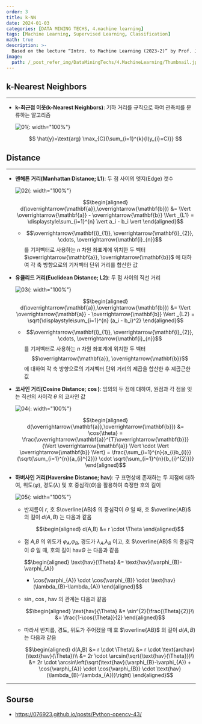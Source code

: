```yaml
---
order: 3
title: k-NN
date: 2024-01-03
categories: [DATA MINING TECHS, 4.machine learning]
tags: [Machine Learning, Supervised Learning, Classification]
math: true
description: >-
  Based on the lecture “Intro. to Machine Learning (2023-2)” by Prof. Je Hyuk Lee, Dept. of Data Science, The Grad. School, Kookmin Univ.
image:
  path: /_post_refer_img/DataMiningTechs/4.MachineLearning/Thumbnail.jpg
---
```


## k-Nearest Neighbors
-----

- **k-최근접 이웃(k-Nearest Neighbors)**: 기하 거리를 규칙으로 하여 관측치를 분류하는 알고리즘

    ![01](/_post_refer_img/DataMiningTechs/4.MachineLearning/03-01.png){: width="100%"}

    $$
    \hat{y}=\text{arg} \max_{C}{\sum_{i=1}^{k}{I(y_{i}=C)}}
    $$

## Distance
-----

- **맨해튼 거리(Manhattan Distance; L1)**: 두 점 사이의 엣지(Edge) 갯수

    ![02](/_post_refer_img/DataMiningTechs/4.MachineLearning/03-02.png){: width="100%"}

    $$\begin{aligned}
    d(\overrightarrow{\mathbf{a}},\overrightarrow{\mathbf{b}})
    &= \Vert \overrightarrow{\mathbf{a}} - \overrightarrow{\mathbf{b}} \Vert _{L1}
    = \displaystyle\sum_{i=1}^{n} \vert a_i - b_i \vert
    \end{aligned}$$

    - $$\overrightarrow{\mathbf{i}_{1}}, \overrightarrow{\mathbf{i}_{2}}, \cdots, \overrightarrow{\mathbf{i}_{n}}$$ 를 기저벡터로 사용하는 $n$ 차원 좌표계에 위치한 두 벡터 $\overrightarrow{\mathbf{a}}, \overrightarrow{\mathbf{b}}$ 에 대하여 각 축 방향으로의 기저벡터 단위 거리를 합산한 값

- **유클리드 거리(Euclidean Distance; L2)**: 두 점 사이의 직선 거리

    ![03](/_post_refer_img/DataMiningTechs/4.MachineLearning/03-03.png){: width="100%"}

    $$\begin{aligned}
    d(\overrightarrow{\mathbf{a}},\overrightarrow{\mathbf{b}})
    &= \Vert \overrightarrow{\mathbf{a}} - \overrightarrow{\mathbf{b}} \Vert _{L2}
    = \sqrt{\displaystyle\sum_{i=1}^{n} (a_i - b_i)^2}
    \end{aligned}$$

    - $$\overrightarrow{\mathbf{i}_{1}}, \overrightarrow{\mathbf{i}_{2}}, \cdots, \overrightarrow{\mathbf{i}_{n}}$$ 를 기저벡터로 사용하는 $n$ 차원 좌표계에 위치한 두 벡터 $$\overrightarrow{\mathbf{a}}, \overrightarrow{\mathbf{b}}$$ 에 대하여 각 축 방향으로의 기저벡터 단위 거리의 제곱을 합산한 후 제곱근한 값

- **코사인 거리(Cosine Distance; $\cos$)**: 임의의 두 점에 대하여, 원점과 각 점을 잇는 직선의 사이각 $\theta$ 의 코사인 값

    ![04](/_post_refer_img/DataMiningTechs/4.MachineLearning/03-04.png){: width="100%"}

    $$\begin{aligned}
    d(\overrightarrow{\mathbf{a}},\overrightarrow{\mathbf{b}})
    &= \cos{\theta}
    = \frac{\overrightarrow{\mathbf{a}}^{T}\overrightarrow{\mathbf{b}}}{\Vert \overrightarrow{\mathbf{a}} \Vert \cdot \Vert \overrightarrow{\mathbf{b}} \Vert}
    = \frac{\sum_{i=1}^{n}{a_{i}b_{i}}}{\sqrt{\sum_{i=1}^{n}{a_{i}^{2}}} \cdot \sqrt{\sum_{i=1}^{n}{b_{i}^{2}}}}
    \end{aligned}$$

- **하버사인 거리(Haversine Distance; $\text{hav}$)**: 구 표면상에 존재하는 두 지점에 대하여, 위도($\varphi$), 경도($\lambda$) 및 호 중심각($\Theta$)을 활용하여 측정한 호의 길이


    ![05](/_post_refer_img/DataMiningTechs/4.MachineLearning/03-05.png){: width="100%"}

    - 반지름이 $r$, 호 $\overline{AB}$ 의 중심각이 $\Theta$ 일 때, 호 $\overline{AB}$ 의 길이 $d(A,B)$ 는 다음과 같음

        $$\begin{aligned}
        d(A,B)
        &= r \cdot \Theta
        \end{aligned}$$

    - 점 $A$,$B$ 의 위도가 $\varphi_{A}$,$\varphi_{B}$, 경도가 $\lambda_{A}$,$\lambda_{B}$ 이고, 호 $\overline{AB}$ 의 중심각이 $\Theta$ 일 때, 호의 길이 $\text{hav}{\Theta}$ 는 다음과 같음

        $$\begin{aligned}
        \text{hav}{\Theta}
        &= \text{hav}(\varphi_{B}-\varphi_{A})
        + \cos{\varphi_{A}} \cdot \cos{\varphi_{B}} \cdot \text{hav}(\lambda_{B}-\lambda_{A})
        \end{aligned}$$

    - $\sin$, $\cos$, $\text{hav}$ 의 관계는 다음과 같음

        $$\begin{aligned}
        \text{hav}{\Theta}
        &= \sin^{2}{\frac{\Theta}{2}}\\
        &= \frac{1-\cos{\Theta}}{2}
        \end{aligned}$$

    - 따라서 반지름, 경도, 위도가 주어졌을 때 호 $\overline{AB}$ 의 길이 $d(A,B)$ 는 다음과 같음

        $$\begin{aligned}
        d(A,B)
        &= r \cdot \Theta\\
        &= r \cdot \text{archav}(\text{hav}{\Theta})\\
        &= 2r \cdot \arcsin(\sqrt{\text{hav}{\Theta}})\\
        &= 2r \cdot \arcsin\left(\sqrt{\text{hav}(\varphi_{B}-\varphi_{A}) + \cos{\varphi_{A}} \cdot \cos{\varphi_{B}} \cdot \text{hav}(\lambda_{B}-\lambda_{A})}\right)
        \end{aligned}$$

-----

## Sourse

- https://076923.github.io/posts/Python-opencv-43/